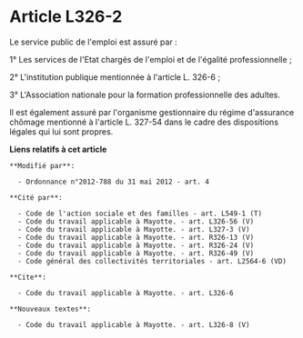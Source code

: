 # Article L326-2

Le service public de l'emploi est assuré par : 

1° Les services de l'Etat chargés de l'emploi et de l'égalité professionnelle ; 

2° L'institution publique mentionnée à l'article L. 326-6 ; 

3° L'Association nationale pour la formation professionnelle des adultes. 

Il est également assuré par l'organisme gestionnaire du régime d'assurance chômage mentionné à l'article L. 327-54 dans le
cadre des dispositions légales qui lui sont propres.

**Liens relatifs à cet article**

	**Modifié par**:

	  - Ordonnance n°2012-788 du 31 mai 2012 - art. 4

	**Cité par**:

	  - Code de l'action sociale et des familles - art. L549-1 (T)
	  - Code du travail applicable à Mayotte. - art. L326-56 (V)
	  - Code du travail applicable à Mayotte. - art. L327-3 (V)
	  - Code du travail applicable à Mayotte. - art. R326-13 (V)
	  - Code du travail applicable à Mayotte. - art. R326-24 (V)
	  - Code du travail applicable à Mayotte. - art. R326-49 (V)
	  - Code général des collectivités territoriales - art. L2564-6 (VD)

	**Cite**:

	  - Code du travail applicable à Mayotte. - art. L326-6

	**Nouveaux textes**:

	  - Code du travail applicable à Mayotte. - art. L326-8 (V)
